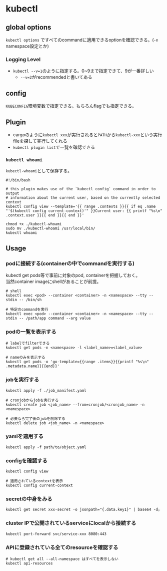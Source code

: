 # kubectl

## global options

`kubectl options` ですべてのcommandに適用できるoptionを確認できる。(`-n` namespace設定とか)

### Logging Level

* `kubectl --v=1`のように指定する。0~9まで指定できて、9が一番詳しい
  * `--v=2`がrecommendedと書いてある

## config

`KUBECONFIG`環境変数で指定できる。もちろんflagでも指定できる。

## Plugin

* cargoのように`kubectl xxx`が実行されると`PATH`から`kubectl-xxx`という実行fileを探して実行してくれる
* `kubectl plugin list`で一覧を確認できる

### `kubectl whoami`

`kubectl-whoami`として保存する。
```shell
#!/bin/bash

# this plugin makes use of the `kubectl config` command in order to output
# information about the current user, based on the currently selected context
kubectl config view --template='{{ range .contexts }}{{ if eq .name "'$(kubectl config current-context)'" }}Current user: {{ printf "%s\n" .context.user }}{{ end }}{{ end }}'
```

```shell
chmod +x ./kubectl-whoami
sudo mv ./kubectl-whoami /usr/local/bin/
kubectl whoami
```

## Usage

### podに接続する(containerの中でcommandを実行する) 

kubectl get pods等で事前に対象のpod, containerを把握しておく。  
当然container imageにshellがあることが前提。

```
# shell
kubectl exec <pod> --container <container> -n <namespace> --tty --stdin -- /bin/sh

# 特定のcommandを実行
kubectl exec <pod> --container <container> -n <namespace> --tty --stdin -- /path/app command --arg value
```

### podの一覧を表示する

```shell
# labelでfilterできる
kubectl get pods -n <namespace> -l <label_name>=<label_value>

# nameのみを表示する
kubectl get pods -o 'go-template={{range .items}}{{printf "%s\n" .metadata.name}}{{end}}'
```

### jobを実行する

```shell
kubectl apply -f ./job_manifest.yaml

# cronjobからjobを実行する
kubectl create job <job_name> --from=cronjob/<cronjob_name> -n <namespace>

# 必要なら完了後のjobを削除する
kubectl delete job <job_name> -n <namespace>
```

### yamlを適用する

```shell
kubectl apply -f path/to/object.yaml
```

### configを確認する

```shell
kubectl config view

# 適用されているcontextを表示
kubectl config current-context
```

### secretの中身をみる

```shell
kubectl get secret xxx-secret -o jsonpath="{.data.key1}" | base64 -d; 
```

### cluster IPで公開されているserviceにlocalから接続する

```shell
kubectl port-forward svc/service-xxx 8080:443
```

### APIに登録されている全てのresourceを確認する

```shell
# kubectl get all --all-namespace はすべてを表示しない
kubectl api-resources
```
